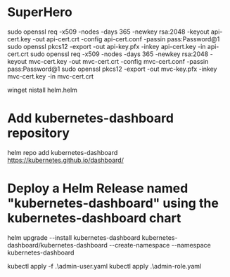 # SuperHero

sudo openssl req -x509 -nodes -days 365 -newkey rsa:2048 -keyout api-cert.key -out api-cert.crt -config api-cert.conf -passin pass:Password@1
sudo openssl pkcs12 -export -out api-key.pfx -inkey api-cert.key -in api-cert.crt
sudo openssl req -x509 -nodes -days 365 -newkey rsa:2048 -keyout mvc-cert.key -out mvc-cert.crt -config mvc-cert.conf -passin pass:Password@1
sudo openssl pkcs12 -export -out mvc-key.pfx -inkey mvc-cert.key -in mvc-cert.crt

winget nistall helm.helm
# Add kubernetes-dashboard repository
helm repo add kubernetes-dashboard https://kubernetes.github.io/dashboard/
# Deploy a Helm Release named "kubernetes-dashboard" using the kubernetes-dashboard chart
helm upgrade --install kubernetes-dashboard kubernetes-dashboard/kubernetes-dashboard --create-namespace --namespace kubernetes-dashboard

kubectl apply -f .\admin-user.yaml
kubectl apply .\admin-role.yaml
